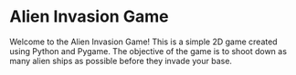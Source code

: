 # Alien Invasion Game

Welcome to the Alien Invasion Game! This is a simple 2D game created using Python and Pygame. The objective of the game is to shoot down as many alien ships as possible before they invade your base.
